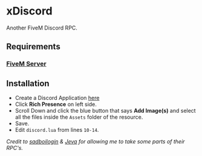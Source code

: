 # xDiscord
 Another FiveM Discord RPC.   

## Requirements
### [FiveM Server](https://fivem.net)

## Installation
- Create a Discord Application [here](https://discord.com/developers/applications)
- Click **Rich Presence** on left side.
- Scroll Down and click the blue button that says **Add Image(s)** and select all the files inside the `Assets` folder of the resource.
- Save.
- Edit `discord.lua` from lines `10-14`.

*Credit to [sadboilogin](https://github.com/sadboilogan/FiveM-RichPresence) & [Jeva](https://github.com/jevajs/Jeva/tree/master/FiveM%20-%20Discord%20Rich%20Presence/RichPresence) for allowing me to take some parts of their RPC's.* 
